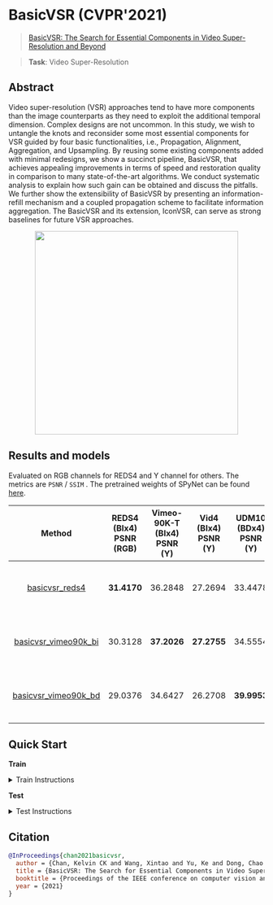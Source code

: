 # BasicVSR (CVPR'2021)

> [BasicVSR: The Search for Essential Components in Video Super-Resolution and Beyond](https://arxiv.org/abs/2012.02181)

> **Task**: Video Super-Resolution

<!-- [ALGORITHM] -->

## Abstract

<!-- [ABSTRACT] -->

Video super-resolution (VSR) approaches tend to have more components than the image counterparts as they need to exploit the additional temporal dimension. Complex designs are not uncommon. In this study, we wish to untangle the knots and reconsider some most essential components for VSR guided by four basic functionalities, i.e., Propagation, Alignment, Aggregation, and Upsampling. By reusing some existing components added with minimal redesigns, we show a succinct pipeline, BasicVSR, that achieves appealing improvements in terms of speed and restoration quality in comparison to many state-of-the-art algorithms. We conduct systematic analysis to explain how such gain can be obtained and discuss the pitfalls. We further show the extensibility of BasicVSR by presenting an information-refill mechanism and a coupled propagation scheme to facilitate information aggregation. The BasicVSR and its extension, IconVSR, can serve as strong baselines for future VSR approaches.

<!-- [IMAGE] -->

<div align=center >
 <img src="https://user-images.githubusercontent.com/7676947/144011085-fdded077-24de-468b-826e-5f82716219a5.png" width="400"/>
</div >

## Results and models

Evaluated on RGB channels for REDS4 and Y channel for others. The metrics are `PSNR` / `SSIM` .
The pretrained weights of SPyNet can be found [here](https://download.openmmlab.com/mmediting/restorers/basicvsr/spynet_20210409-c6c1bd09.pth).

|                                 Method                                 | REDS4 (BIx4) PSNR (RGB) | Vimeo-90K-T (BIx4) PSNR (Y) | Vid4 (BIx4) PSNR (Y) | UDM10 (BDx4) PSNR (Y) | Vimeo-90K-T (BDx4) PSNR (Y) | Vid4 (BDx4) PSNR (Y) | REDS4 (BIx4) SSIM (RGB) | Vimeo-90K-T (BIx4) SSIM (Y) | Vid4 (BIx4) SSIM (Y) | UDM10 (BDx4) SSIM (Y) | Vimeo-90K-T (BDx4) SSIM (Y) | Vid4 (BDx4) SSIM (Y) |         GPU Info         |                                                                                                              Download                                                                                                               |
| :--------------------------------------------------------------------: | :---------------------: | :-------------------------: | :------------------: | :-------------------: | :-------------------------: | :------------------: | :---------------------: | :-------------------------: | :------------------: | :-------------------: | :-------------------------: | :------------------: | :----------------------: | :---------------------------------------------------------------------------------------------------------------------------------------------------------------------------------------------------------------------------------: |
|       [basicvsr_reds4](/configs/basicvsr/basicvsr_2xb4_reds4.py)       |       **31.4170**       |           36.2848           |       27.2694        |        33.4478        |           34.4700           |       24.4541        |       **0.8909**        |           0.9395            |        0.8318        |        0.9306         |           0.9286            |        0.7455        | 2 (Tesla V100-PCIE-32GB) |       [model](https://download.openmmlab.com/mmediting/restorers/basicvsr/basicvsr_reds4_20120409-0e599677.pth) \| [log](https://download.openmmlab.com/mmediting/restorers/basicvsr/basicvsr_reds4_20210409_092646.log.json)       |
| [basicvsr_vimeo90k_bi](/configs/basicvsr/basicvsr_2xb4_vimeo90k-bi.py) |         30.3128         |         **37.2026**         |     **27.2755**      |        34.5554        |           34.8097           |       25.0517        |         0.8660          |         **0.9451**          |      **0.8248**      |        0.9434         |           0.9316            |        0.7636        | 2 (Tesla V100-PCIE-32GB) | [model](https://download.openmmlab.com/mmediting/restorers/basicvsr/basicvsr_vimeo90k_bi_20210409-d2d8f760.pth) \| [log](https://download.openmmlab.com/mmediting/restorers/basicvsr/basicvsr_vimeo90k_bi_20210409_132702.log.json) |
| [basicvsr_vimeo90k_bd](/configs/basicvsr/basicvsr_2xb4_vimeo90k-bd.py) |         29.0376         |           34.6427           |       26.2708        |      **39.9953**      |         **37.5501**         |     **27.9791**      |         0.8481          |           0.9335            |        0.8022        |      **0.9695**       |         **0.9499**          |      **0.8556**      | 2 (Tesla V100-PCIE-32GB) | [model](https://download.openmmlab.com/mmediting/restorers/basicvsr/basicvsr_vimeo90k_bd_20210409-0154dd64.pth) \| [log](https://download.openmmlab.com/mmediting/restorers/basicvsr/basicvsr_vimeo90k_bd_20210409_132740.log.json) |

## Quick Start

**Train**

<details>
<summary>Train Instructions</summary>

You can use the following commands to train a model with cpu or single/multiple GPUs.

```shell
# cpu train
CUDA_VISIBLE_DEVICES=-1 python tools/train.py configs/basicvsr/basicvsr_2xb4_reds4.py

# single-gpu train
python tools/train.py configs/basicvsr/basicvsr_2xb4_reds4.py

# multi-gpu train
./tools/dist_train.sh configs/basicvsr/basicvsr_2xb4_reds4.py 8
```

For more details, you can refer to **Train a model** part in [train_test.md](/docs/en/user_guides/train_test.md#Train-a-model-in-MMEditing).

</details>

**Test**

<details>
<summary>Test Instructions</summary>

You can use the following commands to test a model with cpu or single/multiple GPUs.

```shell
# cpu test
CUDA_VISIBLE_DEVICES=-1 python tools/test.py configs/basicvsr/basicvsr_2xb4_reds4.py https://download.openmmlab.com/mmediting/restorers/basicvsr/basicvsr_reds4_20120409-0e599677.pth

# single-gpu test
python tools/test.py configs/basicvsr/basicvsr_2xb4_reds4.py https://download.openmmlab.com/mmediting/restorers/basicvsr/basicvsr_reds4_20120409-0e599677.pth

# multi-gpu test
./tools/dist_test.sh configs/basicvsr/basicvsr_2xb4_reds4.py https://download.openmmlab.com/mmediting/restorers/basicvsr/basicvsr_reds4_20120409-0e599677.pth 8
```

For more details, you can refer to **Test a pre-trained model** part in [train_test.md](/docs/en/user_guides/train_test.md#Test-a-pre-trained-model-in-MMEditing).

</details>

## Citation

```bibtex
@InProceedings{chan2021basicvsr,
  author = {Chan, Kelvin CK and Wang, Xintao and Yu, Ke and Dong, Chao and Loy, Chen Change},
  title = {BasicVSR: The Search for Essential Components in Video Super-Resolution and Beyond},
  booktitle = {Proceedings of the IEEE conference on computer vision and pattern recognition},
  year = {2021}
}
```
